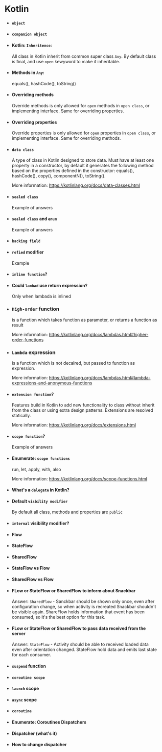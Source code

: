 # Kotlin

- #### `object`
- #### `companion object`
- #### Kotlin: `Inheritence`:

  All class in Kotlin inherit from common super class `Any`. By default class is final, and use `open` kewyword to make it inheritable.  

- #### Methods in `Any`:

  equals(), hashCode(), toString()

- #### Overriding methods

  Override methods is only allowed for `open` methods in `open class`, or implementing interface. Same for overriding properties. 

- #### Overriding properties

  Override properties is only allowed for `open` properties in `open class`, or implementing interface. Same for overriding methods.

- #### `data class`

    A type of class in Kotlin designed to store data. Must have at least one property in a constructor, by default it generates the following method based on the properties defined in the constructor: equals(), hashCode(), copy(), componentN(), toString(). 

    More information: https://kotlinlang.org/docs/data-classes.html

- #### `sealed class`
  Example of answers

- #### `sealed class` and `enum`
  Example of answers

- #### `backing field`

- #### `refied` modifier

  Example

- #### `inline function`?



- #### Could `lambad` use return expression?

  Only when lambada is inlined

- ### `High-order` function

  is a function which takes function as parameter, or returns a function as result

  More information: https://kotlinlang.org/docs/lambdas.html#higher-order-functions
 
- ### `Lambda` expression

  is a function which is not decalred, but passed to function as expression.

  More information: https://kotlinlang.org/docs/lambdas.html#lambda-expressions-and-anonymous-functions
 
- #### `extension function`?

    Features build in Kotlin to add new functionality to class without inherit from the class or using extra design patterns. Extensions are resolved statically. 

    More information: https://kotlinlang.org/docs/extensions.html

- #### `scope function`?
  Example of answers

- #### Enumerate: `scope functions`

  run, let, apply, with, also

  More information: https://kotlinlang.org/docs/scope-functions.html

- #### What's a `delegate` in Kotlin?



- #### Default `visbility modifier`

  By default all class, methods and properties are `public`

- #### `internal` visibility modifier?

- #### Flow

- #### StateFlow

- #### SharedFlow
  
- #### StateFlow vs Flow

- #### SharedFlow vs Flow

- #### FLow or StateFlow or SharedFlow to inform about Snackbar

  Answer: `SharedFlow` - Sanckbar should be shown only once, even after configuration change, so when activity is recreated Snackbar shouldn't be visible again. ShareFlow holds information that event has been consumed, so it's the best option for this task.

- #### FLow or StateFlow or SharedFlow to pass data received from the server

  Answer: `StateFlow` - Activity should be able to received loaded data even after orientation changed. StateFlow hold data and emits last state for each consumer. 

- #### `suspend` function

  

- #### `coroutine scope`
- #### `launch` scope
- #### `async` scope 
- #### `coroutine`
- #### Enumerate: Coroutines Dispatchers
- #### Dispatcher (what's it)

- #### How to change dispatcher
